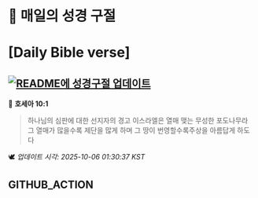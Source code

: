 # 🙏 매일의 성경 구절
# [Daily Bible verse]
## [![README에 성경구절 업데이트](https://github.com/DONGSUKA/first_test/actions/workflows/update-readme-bible.yml/badge.svg)](https://github.com/DONGSUKA/first_test/actions/workflows/update-readme-bible.yml)
<!-- START_BIBLE_VERSE -->
📖 **호세아 10:1**
> 하나님의 심판에 대한 선지자의 경고 이스라엘은 열매 맺는 무성한 포도나무라 그 열매가 많을수록 제단을 많게 하며 그 땅이 번영할수록주상을 아름답게 하도다

🕊️ _업데이트 시각: 2025-10-06 01:30:37 KST_
  <!-- END_BIBLE_VERSE -->
## GITHUB_ACTION
